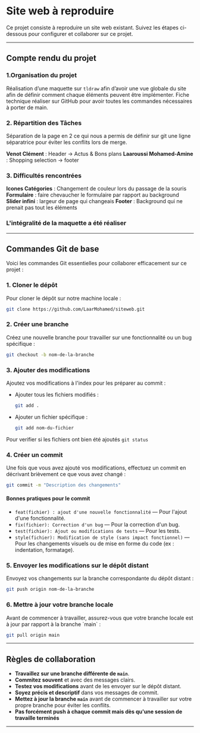# Site web à reproduire

Ce projet consiste à reproduire un site web existant. Suivez les étapes ci-dessous pour configurer et collaborer sur ce projet.

---

## Compte rendu du projet


### 1.Organisation du projet 
Réalisation d’une maquette sur `tldraw` afin d’avoir une vue globale du site afin de définir comment chaque éléments peuvent être implémenter.
Fiche technique réaliser sur GitHub pour avoir toutes les commandes nécessaires à porter de main.


### 2. Répartition des Tâches
Séparation de la page en 2 ce qui nous a permis de définir sur git une ligne séparatrice pour éviter les conflits lors de merge.

**Venot Clément** : Header -> Actus & Bons plans
**Laaroussi Mohamed-Amine** : Shopping selection -> footer

### 3. Difficultés rencontrées 


**Icones Catégories** : Changement de couleur lors du passage de la souris 
**Formulaire** : faire chevaucher le formulaire par rapport au background 
**Slider infini** : largeur de page qui changeais
**Footer** : Background qui ne prenait pas tout les éléments

### **L'intégralité de la maquette a été réaliser**

---

## Commandes Git de base

Voici les commandes Git essentielles pour collaborer efficacement sur ce projet :

### 1. Cloner le dépôt
Pour cloner le dépôt sur notre machine locale :
```bash
git clone https://github.com/LaarMohamed/siteweb.git
```

### 2. Créer une branche
Créez une nouvelle branche pour travailler sur une fonctionnalité ou un bug spécifique :
```bash
git checkout -b nom-de-la-branche
```

### 3. Ajouter des modifications
Ajoutez vos modifications à l'index pour les préparer au commit :
- Ajouter tous les fichiers modifiés :  
  ```bash
  git add .
  ```
- Ajouter un fichier spécifique :  
  ```bash
  git add nom-du-fichier
  ```
Pour verifier si les fichiers ont bien été ajoutés `git status`


### 4. Créer un commit
Une fois que vous avez ajouté vos modifications, effectuez un commit en décrivant brièvement ce que vous avez changé :
```bash
git commit -m "Description des changements"
```

#### Bonnes pratiques pour le commit
- `feat(fichier) : ajout d'une nouvelle fonctionnalité` — Pour l'ajout d'une fonctionnalité.
- `fix(fichier): Correction d'un bug` — Pour la correction d'un bug.
- `test(fichier): Ajout ou modifications de tests` — Pour les tests.
- `style(fichier): Modification de style (sans impact fonctionnel)` — Pour les changements visuels ou de mise en forme du code (ex : indentation, formatage).

### 5. Envoyer les modifications sur le dépôt distant
Envoyez vos changements sur la branche correspondante du dépôt distant :
```bash
git push origin nom-de-la-branche
```

### 6. Mettre à jour votre branche locale
Avant de commencer à travailler, assurez-vous que votre branche locale est à jour par rapport à la branche \`main\` :
```bash
git pull origin main
```

---

## Règles de collaboration
- **Travaillez sur une branche différente de `main`**.
- **Commitez souvent** et avec des messages clairs.
- **Testez vos modifications** avant de les envoyer sur le dépôt distant.
- **Soyez précis et descriptif** dans vos messages de commit.
- **Mettez à jour la branche `main`** avant de commencer à travailler sur votre propre branche pour éviter les conflits.
- **Pas forcément push à chaque commit mais dès qu'une session de travaille terminés**
---
